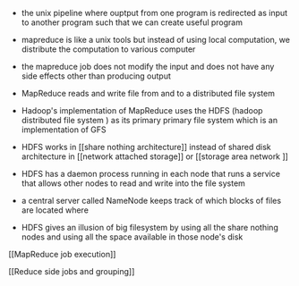 - the unix pipeline where ouptput from one program is redirected as input to another program such that we can create useful program 
- mapreduce is like a unix tools but instead of using local computation, we distribute the computation to various computer 

- the mapreduce job does not modify the input and does not have any side effects other than producing output
- MapReduce reads and write file from and to a distributed file system 
- Hadoop's implementation of MapReduce uses the HDFS (hadoop distributed file system ) as its primary primary file system which is an implementation of GFS

- HDFS works in [[share nothing architecture]] instead of shared disk architecture in [[network attached storage]] or [[storage area network ]] 
- HDFS has a daemon process running in each node that runs a service that allows other nodes to read and write into the file system 
- a central server called NameNode keeps track of which blocks of files are located where
- HDFS gives an illusion of big filesystem by using all the share nothing nodes and using all the space available in those node's disk 

[[MapReduce job execution]]

[[Reduce side jobs and grouping]]

